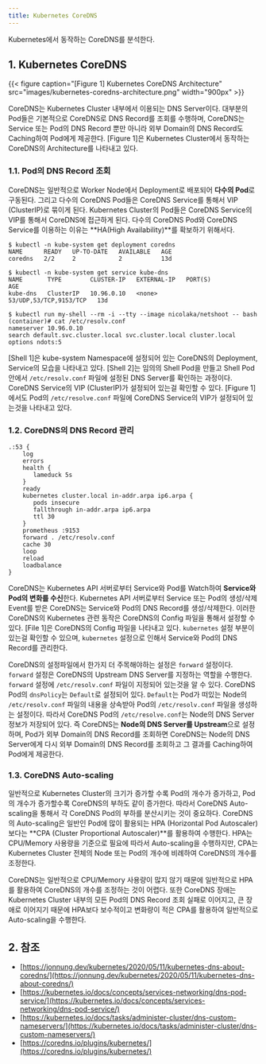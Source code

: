 ```yaml
---
title: Kubernetes CoreDNS
---
```


Kubernetes에서 동작하는 CoreDNS를 분석한다.

## 1. Kubernetes CoreDNS

{{< figure caption="[Figure 1] Kubernetes CoreDNS Architecture" src="images/kubernetes-coredns-architecture.png" width="900px" >}}

CoreDNS는 Kubernetes Cluster 내부에서 이용되는 DNS Server이다. 대부분의 Pod들은 기본적으로 CoreDNS로 DNS Record를 조회를 수행하며, CoreDNS는 Service 또는 Pod의 DNS Record 뿐만 아니라 외부 Domain의 DNS Record도 Caching하여 Pod에게 제공한다. [Figure 1]은 Kubernetes Cluster에서 동작하는 CoreDNS의 Architecture를 나타내고 있다.

### 1.1. Pod의 DNS Record 조회

CoreDNS는 일반적으로 Worker Node에서 Deployment로 배포되어 **다수의 Pod**로 구동된다. 그리고 다수의 CoreDNS Pod들은 CoreDNS Service를 통해서 VIP (ClusterIP)로 묶이게 된다. Kubernetes Cluster의 Pod들은 CoreDNS Service의 VIP를 통해서 CoreDNS에 접근하게 된다. 다수의 CoreDNS Pod와 CoreDNS Service를 이용하는 이유는 **HA(High Availability)**를 확보하기 위해서다.

```shell {caption="[Shell 1] CoreDNS Deployment, Pod"}
$ kubectl -n kube-system get deployment coredns
NAME      READY   UP-TO-DATE   AVAILABLE   AGE
coredns   2/2     2            2           13d

$ kubectl -n kube-system get service kube-dns
NAME       TYPE        CLUSTER-IP   EXTERNAL-IP   PORT(S)                  AGE
kube-dns   ClusterIP   10.96.0.10   <none>        53/UDP,53/TCP,9153/TCP   13d
```

```shell {caption="[Shell 2] Pod /etc/resolv.conf", linenos=table}
$ kubectl run my-shell --rm -i --tty --image nicolaka/netshoot -- bash
(container)# cat /etc/resolv.conf
nameserver 10.96.0.10
search default.svc.cluster.local svc.cluster.local cluster.local
options ndots:5
```

[Shell 1]은 kube-system Namespace에 설정되어 있는 CoreDNS의 Deployment, Service의 모습을 나타내고 있다. [Shell 2]는 임의의 Shell Pod을 만들고 Shell Pod안에서 `/etc/resolv.conf` 파일에 설정된 DNS Server를 확인하는 과정이다. CoreDNS Service의 VIP (ClusterIP)가 설정되어 있는걸 확인할 수 있다. [Figure 1]에서도 Pod의 `/etc/resolve.conf` 파일에 CoreDNS Service의 VIP가 설정되어 있는것을 나타내고 있다.

### 1.2. CoreDNS의 DNS Record 관리

```text {caption="[File 1] CoreDNS Config", linenos=table}
.:53 {
    log
    errors
    health {
       lameduck 5s
    }
    ready
    kubernetes cluster.local in-addr.arpa ip6.arpa {
       pods insecure
       fallthrough in-addr.arpa ip6.arpa
       ttl 30
    }
    prometheus :9153
    forward . /etc/resolv.conf
    cache 30
    loop
    reload
    loadbalance
}
```

CoreDNS는 Kubernetes API 서버로부터 Service와 Pod를 Watch하여 **Service와 Pod의 변화를 수신**한다. Kubernetes API 서버로부터 Service 또는 Pod의 생성/삭제 Event를 받은 CoreDNS는 Service와 Pod의 DNS Record를 생성/삭제한다. 이러한 CoreDNS의 Kubernetes 관련 동작은 CoreDNS의 Config 파일을 통해서 설정할 수 있다. [File 1]은 CoreDNS의 Config 파일을 나타내고 있다. `kubernetes` 설정 부분이 있는걸 확인할 수 있으며, `kubernetes` 설정으로 인해서 Service와 Pod의 DNS Record를 관리한다.

CoreDNS의 설정파일에서 한가지 더 주목해야하는 설정은 `forward` 설정이다. `forward` 설정은 CoreDNS의 Upstream DNS Server를 지정하는 역할을 수행한다. `forward` 설정에 `/etc/resolv.conf` 파일이 지정되어 있는것을 알 수 있다. CoreDNS Pod의 `dnsPolicy`는 `Default`로 설정되어 있다. `Default`는 Pod가 떠있는 Node의 `/etc/resolv.conf` 파일의 내용을 상속받아 Pod의 `/etc/resolv.conf` 파일을 생성하는 설정이다. 따라서 CoreDNS Pod의 `/etc/resolve.conf`는 Node의 DNS Server 정보가 저장되어 있다. 즉 CoreDNS는 **Node의 DNS Server를 Upstream**으로 설정하며, Pod가 외부 Domain의 DNS Record를 조회하면 CoreDNS는 Node의 DNS Server에게 다시 외부 Domain의 DNS Record를 조회하고 그 결과를 Caching하여 Pod에게 제공한다.

### 1.3. CoreDNS Auto-scaling

일반적으로 Kubernetes Cluster의 크기가 증가할 수록 Pod의 개수가 증가하고, Pod의 개수가 증가할수록 CoreDNS의 부하도 같이 증가한다. 따라서 CoreDNS Auto-scaling을 통해서 각 CoreDNS Pod의 부하를 분산시키는 것이 중요하다. CoreDNS의 Auto-scaling은 일반인 Pod에 많이 활용되는 HPA (Horizontal Pod Autoscaler)보다는 **CPA (Cluster Proportional Autoscaler)**를 활용하여 수행한다. HPA는 CPU/Memory 사용량을 기준으로 필요에 따라서 Auto-scaling을 수행하지만, CPA는 Kubernetes Cluster 전체의 Node 또는 Pod의 개수에 비례하여 CoreDNS의 개수를 조정한다.

CoreDNS는 일반적으로 CPU/Memory 사용량이 많지 않기 때문에 일반적으로 HPA를 활용하여 CoreDNS의 개수를 조정하는 것이 어렵다. 또한 CoreDNS 장애는 Kubernetes Cluster 내부의 모든 Pod의 DNS Record 조회 실패로 이어지고, 큰 장애로 이어지기 때문에 HPA보다 보수적이고 변화량이 적은 CPA를 활용하여 일반적으로 Auto-scaling을 수행한다.

## 2. 참조

* [https://jonnung.dev/kubernetes/2020/05/11/kubernetes-dns-about-coredns/](https://jonnung.dev/kubernetes/2020/05/11/kubernetes-dns-about-coredns/)
* [https://kubernetes.io/docs/concepts/services-networking/dns-pod-service/](https://kubernetes.io/docs/concepts/services-networking/dns-pod-service/)
* [https://kubernetes.io/docs/tasks/administer-cluster/dns-custom-nameservers/](https://kubernetes.io/docs/tasks/administer-cluster/dns-custom-nameservers/)
* [https://coredns.io/plugins/kubernetes/](https://coredns.io/plugins/kubernetes/)
